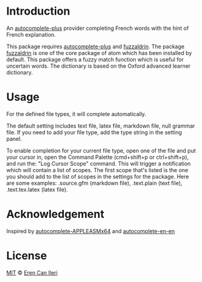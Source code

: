 
# Introduction
An [autocomplete-plus](https://github.com/atom/autocomplete-plus) provider completing French words with the hint of French explanation.

This package requires [autocomplete-plus](https://github.com/atom/autocomplete-plus) and [fuzzaldrin](https://github.com/atom/fuzzaldrin).
The package [fuzzaldrin](https://github.com/atom/fuzzaldrin) is one of the core package of atom which has been installed by default. This package offers a fuzzy match function which is useful for uncertain words. The dictionary is based on the Oxford advanced learner dictionary.

# Usage
For the defined file types, it will complete automatically.

 The default setting includes text file, latex file, markdown file, null grammar file. If you need to add your file type, add the type string in the setting panel.

To enable completion for your current file type, open one of the file and put your cursor in, open the Command Palette (cmd+shift+p or ctrl+shift+p), and run the: "Log Cursor Scope" command. This will trigger a notification which will contain a list of scopes. The first scope that's listed is the one you should add to the list of scopes in the settings for the package. Here are some examples: .source.gfm (markdown file), .text.plain (text file), .text.tex.latex (latex file).

# Acknowledgement
Inspired by [autocomplete-APPLEASMx64](https://github.com/OrionNebula/autocomplete-APPLEASMx64) and [autocomplete-en-en](https://github.com/wushuaibuaa/autocomplete-en-en)

# License
[MIT](https://github.com/erenileri/autocomplete-fr-fr/LICENSE.md) © [Eren Can Ileri](https://github.com/erenileri)
